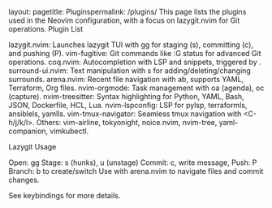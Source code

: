 
layout: pagetitle: Pluginspermalink: /plugins/
This page lists the plugins used in the Neovim configuration, with a focus on lazygit.nvim for Git operations.
Plugin List

lazygit.nvim: Launches lazygit TUI with <Leader>gg for staging (s), committing (c), and pushing (P).
vim-fugitive: Git commands like :G status for advanced Git operations.
coq.nvim: Autocompletion with LSP and snippets, triggered by <C-Space>.
surround-ui.nvim: Text manipulation with <Space>s for adding/deleting/changing surrounds.
arena.nvim: Recent file navigation with <Space>ab, supports YAML, Terraform, Org files.
nvim-orgmode: Task management with <Space>oa (agenda), <Space>oc (capture).
nvim-treesitter: Syntax highlighting for Python, YAML, Bash, JSON, Dockerfile, HCL, Lua.
nvim-lspconfig: LSP for pylsp, terraformls, ansiblels, yamlls.
vim-tmux-navigator: Seamless tmux navigation with <C-h/j/k/l>.
Others: vim-airline, tokyonight, noice.nvim, nvim-tree, yaml-companion, vimkubectl.

Lazygit Usage

Open: <Leader>gg
Stage: s (hunks), u (unstage)
Commit: c, write message, <Enter>
Push: P
Branch: b to create/switch
Use with arena.nvim to navigate files and commit changes.

See keybindings for more details.
